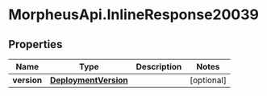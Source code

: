# MorpheusApi.InlineResponse20039

## Properties

Name | Type | Description | Notes
------------ | ------------- | ------------- | -------------
**version** | [**DeploymentVersion**](DeploymentVersion.md) |  | [optional] 


